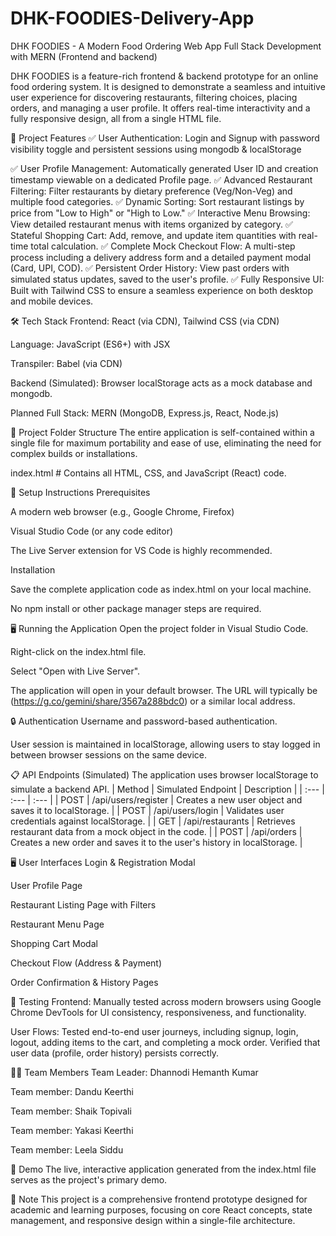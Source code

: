 # DHK-FOODIES-Delivery-App

DHK FOODIES - A Modern Food Ordering Web App
Full Stack Development with MERN (Frontend and backend)

DHK FOODIES is a feature-rich frontend & backend prototype for an online food ordering system. It is designed to demonstrate a seamless and intuitive user experience for discovering restaurants, filtering choices, placing orders, and managing a user profile. It offers real-time interactivity and a fully responsive design, all from a single HTML file.

📂 Project Features
✅ User Authentication: Login and Signup with password visibility toggle and persistent sessions using mongodb & localStorage

✅ User Profile Management: Automatically generated User ID and creation timestamp viewable on a dedicated Profile page. ✅ Advanced Restaurant Filtering: Filter restaurants by dietary preference (Veg/Non-Veg) and multiple food categories. ✅ Dynamic Sorting: Sort restaurant listings by price from "Low to High" or "High to Low." ✅ Interactive Menu Browsing: View detailed restaurant menus with items organized by category. ✅ Stateful Shopping Cart: Add, remove, and update item quantities with real-time total calculation. ✅ Complete Mock Checkout Flow: A multi-step process including a delivery address form and a detailed payment modal (Card, UPI, COD). ✅ Persistent Order History: View past orders with simulated status updates, saved to the user's profile. ✅ Fully Responsive UI: Built with Tailwind CSS to ensure a seamless experience on both desktop and mobile devices.

🛠️ Tech Stack
Frontend: React (via CDN), Tailwind CSS (via CDN)

Language: JavaScript (ES6+) with JSX

Transpiler: Babel (via CDN)

Backend (Simulated): Browser localStorage acts as a mock database and mongodb.

Planned Full Stack: MERN (MongoDB, Express.js, React, Node.js)

📁 Project Folder Structure
The entire application is self-contained within a single file for maximum portability and ease of use, eliminating the need for complex builds or installations.

index.html # Contains all HTML, CSS, and JavaScript (React) code.

🚀 Setup Instructions
Prerequisites

A modern web browser (e.g., Google Chrome, Firefox)

Visual Studio Code (or any code editor)

The Live Server extension for VS Code is highly recommended.

Installation

Save the complete application code as index.html on your local machine.

No npm install or other package manager steps are required.

🖥️ Running the Application
Open the project folder in Visual Studio Code.

Right-click on the index.html file.

Select "Open with Live Server".

The application will open in your default browser. The URL will typically be (https://g.co/gemini/share/3567a288bdc0) or a similar local address.

🔒 Authentication
Username and password-based authentication.

User session is maintained in localStorage, allowing users to stay logged in between browser sessions on the same device.

📋 API Endpoints (Simulated)
The application uses browser localStorage to simulate a backend API.
| Method | Simulated Endpoint | Description |
| :--- | :--- | :--- |
| POST | /api/users/register | Creates a new user object and saves it to localStorage. |
| POST | /api/users/login | Validates user credentials against localStorage. |
| GET | /api/restaurants | Retrieves restaurant data from a mock object in the code. |
| POST | /api/orders | Creates a new order and saves it to the user's history in localStorage. |

🖥️ User Interfaces
Login & Registration Modal

User Profile Page

Restaurant Listing Page with Filters

Restaurant Menu Page

Shopping Cart Modal

Checkout Flow (Address & Payment)

Order Confirmation & History Pages

🧪 Testing
Frontend: Manually tested across modern browsers using Google Chrome DevTools for UI consistency, responsiveness, and functionality.

User Flows: Tested end-to-end user journeys, including signup, login, logout, adding items to the cart, and completing a mock order. Verified that user data (profile, order history) persists correctly.

👨‍💻 Team Members
Team Leader: Dhannodi Hemanth Kumar

Team member: Dandu Keerthi

Team member: Shaik Topivali

Team member: Yakasi Keerthi

Team member: Leela Siddu

🎥 Demo
The live, interactive application generated from the index.html file serves as the project's primary demo.

📌 Note
This project is a comprehensive frontend prototype designed for academic and learning purposes, focusing on core React concepts, state management, and responsive design within a single-file architecture.
